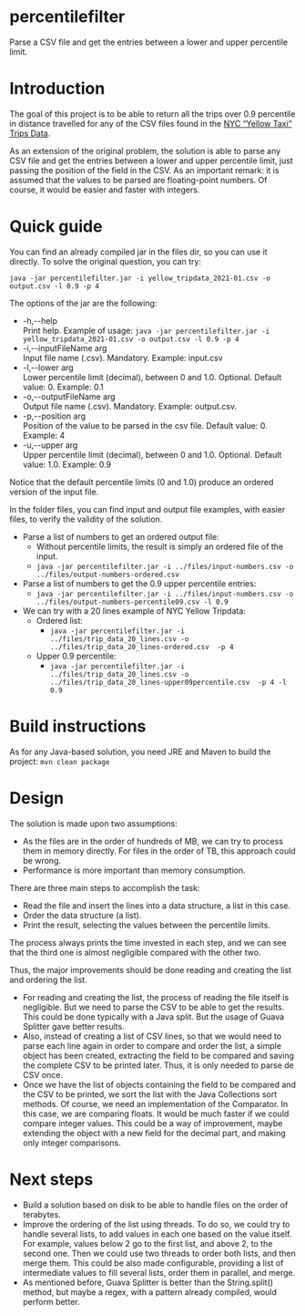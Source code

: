 
# percentilefilter
Parse a CSV file and get the entries between a lower and upper percentile limit. 

# Introduction
The goal of this project is to be able to return all the trips over 0.9 percentile in distance travelled for any of the CSV files found in the [NYC “Yellow Taxi” Trips Data](https://www1.nyc.gov/site/tlc/about/tlc-trip-record-data.page).

As an extension of the original problem, the solution is able to parse any CSV file and get the entries between a lower and upper percentile limit, just passing the position of the field in the CSV. As an important remark: it is assumed that the values to be parsed are floating-point numbers. Of course, it would be easier and faster with integers.

# Quick guide
You can find an already compiled jar in the files dir, so you can use it directly. To solve the original question, you can try:

    java -jar percentilefilter.jar -i yellow_tripdata_2021-01.csv -o output.csv -l 0.9 -p 4

The options of the jar are the following:


- -h,--help                  
 Print help. Example of usage: `java -jar percentilefilter.jar -i yellow_tripdata_2021-01.csv -o output.csv -l 0.9 -p 4`
 - -i,--inputFileName arg    
 Input file name (.csv). Mandatory. Example: input.csv
 - -l,--lower arg            
 Lower percentile limit (decimal), between 0 and 1.0. Optional. Default value: 0. Example: 0.1
 - -o,--outputFileName arg   
 Output file name (.csv). Mandatory. Example: output.csv.
 - -p,--position arg         
 Position of the value to be parsed in the csv file. Default value: 0. Example: 4
 - -u,--upper arg           
 Upper percentile limit (decimal), between 0 and 1.0. Optional. Default value: 1.0. Example: 0.9

Notice that the default percentile limits (0 and 1.0) produce an ordered version of the input file. 

In the folder files, you can find input and output file examples, with easier files, to verify the validity of the solution. 
- Parse a list of numbers to get an ordered output file:
	- Without percentile limits, the result is simply an ordered file of the input.
	- `java -jar percentilefilter.jar -i ../files/input-numbers.csv -o ../files/output-numbers-ordered.csv`
- Parse a list of numbers to get the 0.9 upper percentile entries:
	- `java -jar percentilefilter.jar -i ../files/input-numbers.csv -o ../files/output-numbers-percentile09.csv -l 0.9`
- We can try with a 20 lines example of NYC Yellow Tripdata:
	- Ordered list:
		- `java -jar percentilefilter.jar -i ../files/trip_data_20_lines.csv -o ../files/trip_data_20_lines-ordered.csv  -p 4`
	- Upper 0.9 percentile:
		- `java -jar percentilefilter.jar -i ../files/trip_data_20_lines.csv -o ../files/trip_data_20_lines-upper09percentile.csv  -p 4 -l 0.9`

# Build instructions
As for any Java-based solution, you need JRE and Maven to build the project: 
`mvn clean package`

# Design 
The solution is made upon two assumptions:
- As the files are in the order of hundreds of MB, we can try to process them in memory directly. For files in the order of TB, this approach could be wrong.
- Performance is more important than memory consumption. 

There are three main steps to accomplish the task:
- Read the file and insert the lines into a data structure, a list in this case.
- Order the data structure (a list).
- Print the result, selecting the values between the percentile limits. 

The process always prints the time invested in each step, and we can see that the third one is almost negligible compared with the other two. 

Thus, the major improvements should be done reading and creating the list and ordering the list. 

- For reading and creating the list, the process of reading the file itself is negligible. But we need to parse the CSV to be able to get the results. This could be done typically with a Java split. But the usage of Guava Splitter gave better results.
- Also, instead of creating a list of CSV lines, so that we would need to parse each line again in order to compare and order the list, a simple object has been created, extracting the field to be compared and saving the complete CSV to be printed later. Thus, it is only needed to parse de CSV once. 
- Once we have the list of objects containing the field to be compared and the CSV to be printed, we sort the list with the Java Collections sort methods. Of course, we need an implementation of the Comparator. In this case, we are comparing floats. It would be much faster if we could compare integer values. This could be a way of improvement, maybe extending the object with a new field for the decimal part, and making only integer comparisons. 


# Next steps
- Build a solution based on disk to be able to handle files on the order of terabytes.
- Improve the ordering of the list using threads. To do so, we could try to handle several lists, to add values in each one based on the value itself. For example, values below 2 go to the first list, and above 2, to the second one. Then we could use two threads to order both lists, and then merge them. This could be also made configurable, providing a list of intermediate values to fill several lists, order them in parallel, and merge. 
- As mentioned before, Guava Splitter is better than the String.split() method, but maybe a regex, with a pattern already compiled, would perform better. 
